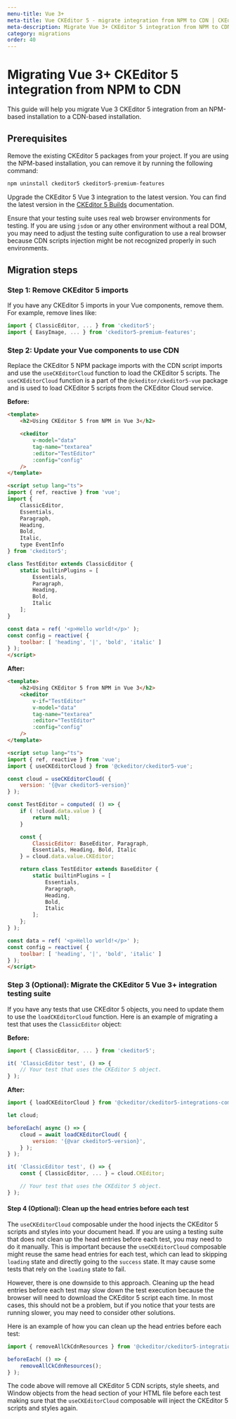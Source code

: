 ```yaml
---
menu-title: Vue 3+
meta-title: Vue CKEditor 5 - migrate integration from NPM to CDN | CKEditor 5 documentation
meta-description: Migrate Vue 3+ CKEditor 5 integration from NPM to CDN in a few simple steps. Learn how to install Vue 3+ CKEditor 5 integration in your project using the CDN.
category: migrations
order: 40
---
```


# Migrating Vue 3+ CKEditor&nbsp;5 integration from NPM to CDN

This guide will help you migrate Vue 3 CKEditor&nbsp;5 integration from an NPM-based installation to a CDN-based installation.

## Prerequisites

Remove the existing CKEditor&nbsp;5 packages from your project. If you are using the NPM-based installation, you can remove it by running the following command:

```bash
npm uninstall ckeditor5 ckeditor5-premium-features
```

Upgrade the CKEditor&nbsp;5 Vue 3 integration to the latest version. You can find the latest version in the [CKEditor&nbsp;5 Builds](https://ckeditor.com/docs/ckeditor5/latest/builds/guides/integration/frameworks/vuejs-v3.html) documentation.

Ensure that your testing suite uses real web browser environments for testing. If you are using `jsdom` or any other environment without a real DOM, you may need to adjust the testing suite configuration to use a real browser because CDN scripts injection might be not recognized properly in such environments.

## Migration steps

### Step 1: Remove CKEditor&nbsp;5 imports

If you have any CKEditor 5 imports in your Vue components, remove them. For example, remove lines like:

```javascript
import { ClassicEditor, ... } from 'ckeditor5';
import { EasyImage, ... } from 'ckeditor5-premium-features';
```

### Step 2: Update your Vue components to use CDN

Replace the CKEditor&nbsp;5 NPM package imports with the CDN script imports and use the `useCKEditorCloud` function to load the CKEditor&nbsp;5 scripts. The `useCKEditorCloud` function is a part of the `@ckeditor/ckeditor5-vue` package and is used to load CKEditor&nbsp;5 scripts from the CKEditor Cloud service.

**Before:**

```html
<template>
	<h2>Using CKEditor 5 from NPM in Vue 3</h2>

	<ckeditor
		v-model="data"
		tag-name="textarea"
		:editor="TestEditor"
		:config="config"
	/>
</template>

<script setup lang="ts">
import { ref, reactive } from 'vue';
import {
	ClassicEditor,
	Essentials,
	Paragraph,
	Heading,
	Bold,
	Italic,
	type EventInfo
} from 'ckeditor5';

class TestEditor extends ClassicEditor {
	static builtinPlugins = [
		Essentials,
		Paragraph,
		Heading,
		Bold,
		Italic
	];
}

const data = ref( '<p>Hello world!</p>' );
const config = reactive( {
	toolbar: [ 'heading', '|', 'bold', 'italic' ]
} );
</script>
```

**After:**

```html
<template>
	<h2>Using CKEditor 5 from NPM in Vue 3</h2>
  	<ckeditor
		v-if="TestEditor"
		v-model="data"
		tag-name="textarea"
		:editor="TestEditor"
		:config="config"
	/>
</template>

<script setup lang="ts">
import { ref, reactive } from 'vue';
import { useCKEditorCloud } from '@ckeditor/ckeditor5-vue';

const cloud = useCKEditorCloud( {
	version: '{@var ckeditor5-version}'
} );

const TestEditor = computed( () => {
	if ( !cloud.data.value ) {
		return null;
	}

	const {
		ClassicEditor: BaseEditor, Paragraph,
		Essentials, Heading, Bold, Italic
	} = cloud.data.value.CKEditor;

	return class TestEditor extends BaseEditor {
		static builtinPlugins = [
			Essentials,
			Paragraph,
			Heading,
			Bold,
			Italic
		];
	};
} );

const data = ref( '<p>Hello world!</p>' );
const config = reactive( {
	toolbar: [ 'heading', '|', 'bold', 'italic' ]
} );
</script>
```

### Step 3 (Optional): Migrate the CKEditor&nbsp;5 Vue 3+ integration testing suite

If you have any tests that use CKEditor&nbsp;5 objects, you need to update them to use the  `loadCKEditorCloud` function. Here is an example of migrating a test that uses the `ClassicEditor` object:

**Before:**

```javascript
import { ClassicEditor, ... } from 'ckeditor5';

it( 'ClassicEditor test', () => {
	// Your test that uses the CKEditor 5 object.
} );
```

**After:**

```javascript
import { loadCKEditorCloud } from '@ckeditor/ckeditor5-integrations-common';

let cloud;

beforeEach( async () => {
	cloud = await loadCKEditorCloud( {
		version: '{@var ckeditor5-version}',
	} );
} );

it( 'ClassicEditor test', () => {
	const { ClassicEditor, ... } = cloud.CKEditor;

	// Your test that uses the CKEditor 5 object.
} );
```

#### Step 4 (Optional): Clean up the head entries before each test

The `useCKEditorCloud` composable under the hood injects the CKEditor&nbsp;5 scripts and styles into your document head. If you are using a testing suite that does not clean up the head entries before each test, you may need to do it manually. This is important because the `useCKEditorCloud` composable might reuse the same head entries for each test, which can lead to skipping `loading` state and directly going to the `success` state. It may cause some tests that rely on the `loading` state to fail.

However, there is one downside to this approach. Cleaning up the head entries before each test may slow down the test execution because the browser will need to download the CKEditor&nbsp;5 script each time. In most cases, this should not be a problem, but if you notice that your tests are running slower, you may need to consider other solutions.

Here is an example of how you can clean up the head entries before each test:

```javascript
import { removeAllCkCdnResources } from '@ckeditor/ckeditor5-integrations-common/test-utils';

beforeEach( () => {
	removeAllCkCdnResources();
} );
```

The code above will remove all CKEditor&nbsp;5 CDN scripts, style sheets, and Window objects from the head section of your HTML file before each test making sure that the `useCKEditorCloud` composable will inject the CKEditor&nbsp;5 scripts and styles again.
